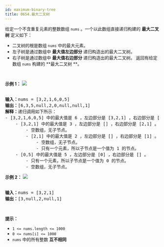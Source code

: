 ```yaml
---
id: maximum-binary-tree
title: 0654.最大二叉树
---
```

给定一个不含重复元素的整数数组 <code>nums</code> 。一个以此数组直接递归构建的 **最大二叉树** 定义如下：

- 二叉树的根是数组 <code>nums</code> 中的最大元素。
- 左子树是通过数组中 **最大值左边部分** 递归构造出的最大二叉树。
- 右子树是通过数组中 **最大值右边部分** 递归构造出的最大二叉树。
返回有给定数组 <code>nums</code> 构建的 **最大二叉树 **。

 

**示例 1：**
![](https://assets.leetcode.com/uploads/2020/12/24/tree1.jpg)

<pre><br/><strong>输入：</strong>nums = [3,2,1,6,0,5]<br/><strong>输出：</strong>[6,3,5,null,2,0,null,null,1]<br/><strong>解释：</strong>递归调用如下所示：<br/>- [3,2,1,6,0,5] 中的最大值是 6 ，左边部分是 [3,2,1] ，右边部分是 [0,5] 。<br/>    - [3,2,1] 中的最大值是 3 ，左边部分是 [] ，右边部分是 [2,1] 。<br/>        - 空数组，无子节点。<br/>        - [2,1] 中的最大值是 2 ，左边部分是 [] ，右边部分是 [1] 。<br/>            - 空数组，无子节点。<br/>            - 只有一个元素，所以子节点是一个值为 1 的节点。<br/>    - [0,5] 中的最大值是 5 ，左边部分是 [0] ，右边部分是 [] 。<br/>        - 只有一个元素，所以子节点是一个值为 0 的节点。<br/>        - 空数组，无子节点。<br/></pre>

**示例 2：**
![](https://assets.leetcode.com/uploads/2020/12/24/tree2.jpg)

<pre><br/><strong>输入：</strong>nums = [3,2,1]<br/><strong>输出：</strong>[3,null,2,null,1]<br/></pre>

 

**提示：**


- <code>1 &lt;= nums.length &lt;= 1000</code>
- <code>0 &lt;= nums[i] &lt;= 1000</code>
- <code>nums</code> 中的所有整数 **互不相同**
